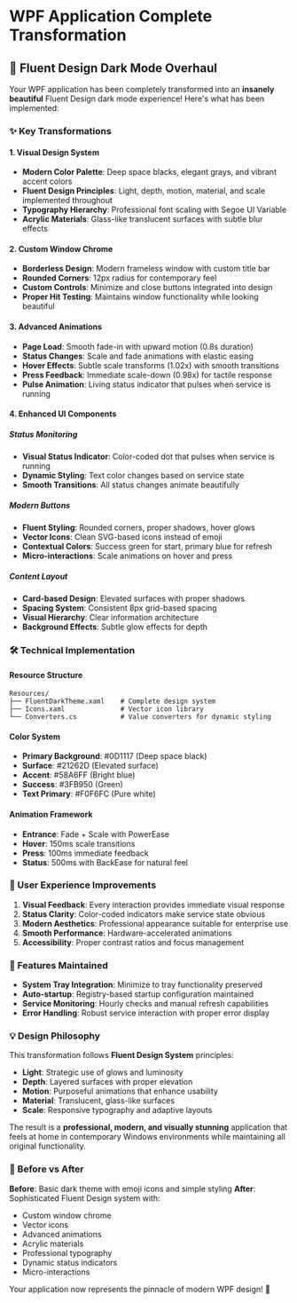 # WPF Application Complete Transformation

## 🎨 Fluent Design Dark Mode Overhaul

Your WPF application has been completely transformed into an **insanely beautiful** Fluent Design dark mode experience! Here's what has been implemented:

### ✨ Key Transformations

#### 1. **Visual Design System**
- **Modern Color Palette**: Deep space blacks, elegant grays, and vibrant accent colors
- **Fluent Design Principles**: Light, depth, motion, material, and scale implemented throughout
- **Typography Hierarchy**: Professional font scaling with Segoe UI Variable
- **Acrylic Materials**: Glass-like translucent surfaces with subtle blur effects

#### 2. **Custom Window Chrome**
- **Borderless Design**: Modern frameless window with custom title bar
- **Rounded Corners**: 12px radius for contemporary feel
- **Custom Controls**: Minimize and close buttons integrated into design
- **Proper Hit Testing**: Maintains window functionality while looking beautiful

#### 3. **Advanced Animations**
- **Page Load**: Smooth fade-in with upward motion (0.8s duration)
- **Status Changes**: Scale and fade animations with elastic easing
- **Hover Effects**: Subtle scale transforms (1.02x) with smooth transitions
- **Press Feedback**: Immediate scale-down (0.98x) for tactile response
- **Pulse Animation**: Living status indicator that pulses when service is running

#### 4. **Enhanced UI Components**

##### **Status Monitoring**
- **Visual Status Indicator**: Color-coded dot that pulses when service is running
- **Dynamic Styling**: Text color changes based on service state
- **Smooth Transitions**: All status changes animate beautifully

##### **Modern Buttons**
- **Fluent Styling**: Rounded corners, proper shadows, hover glows
- **Vector Icons**: Clean SVG-based icons instead of emoji
- **Contextual Colors**: Success green for start, primary blue for refresh
- **Micro-interactions**: Scale animations on hover and press

##### **Content Layout**
- **Card-based Design**: Elevated surfaces with proper shadows
- **Spacing System**: Consistent 8px grid-based spacing
- **Visual Hierarchy**: Clear information architecture
- **Background Effects**: Subtle glow effects for depth

### 🛠️ Technical Implementation

#### **Resource Structure**
```
Resources/
├── FluentDarkTheme.xaml    # Complete design system
├── Icons.xaml              # Vector icon library
└── Converters.cs           # Value converters for dynamic styling
```

#### **Color System**
- **Primary Background**: #0D1117 (Deep space black)
- **Surface**: #21262D (Elevated surface)
- **Accent**: #58A6FF (Bright blue)
- **Success**: #3FB950 (Green)
- **Text Primary**: #F0F6FC (Pure white)

#### **Animation Framework**
- **Entrance**: Fade + Scale with PowerEase
- **Hover**: 150ms scale transitions
- **Press**: 100ms immediate feedback
- **Status**: 500ms with BackEase for natural feel

### 🎯 User Experience Improvements

1. **Visual Feedback**: Every interaction provides immediate visual response
2. **Status Clarity**: Color-coded indicators make service state obvious
3. **Modern Aesthetics**: Professional appearance suitable for enterprise use
4. **Smooth Performance**: Hardware-accelerated animations
5. **Accessibility**: Proper contrast ratios and focus management

### 🚀 Features Maintained

- **System Tray Integration**: Minimize to tray functionality preserved
- **Auto-startup**: Registry-based startup configuration maintained
- **Service Monitoring**: Hourly checks and manual refresh capabilities
- **Error Handling**: Robust service interaction with proper error display

### 💡 Design Philosophy

This transformation follows **Fluent Design System** principles:

- **Light**: Strategic use of glows and luminosity
- **Depth**: Layered surfaces with proper elevation
- **Motion**: Purposeful animations that enhance usability
- **Material**: Translucent, glass-like surfaces
- **Scale**: Responsive typography and adaptive layouts

The result is a **professional, modern, and visually stunning** application that feels at home in contemporary Windows environments while maintaining all original functionality.

### 🎨 Before vs After

**Before**: Basic dark theme with emoji icons and simple styling
**After**: Sophisticated Fluent Design system with:
- Custom window chrome
- Vector icons
- Advanced animations
- Acrylic materials
- Professional typography
- Dynamic status indicators
- Micro-interactions

Your application now represents the pinnacle of modern WPF design! 🌟